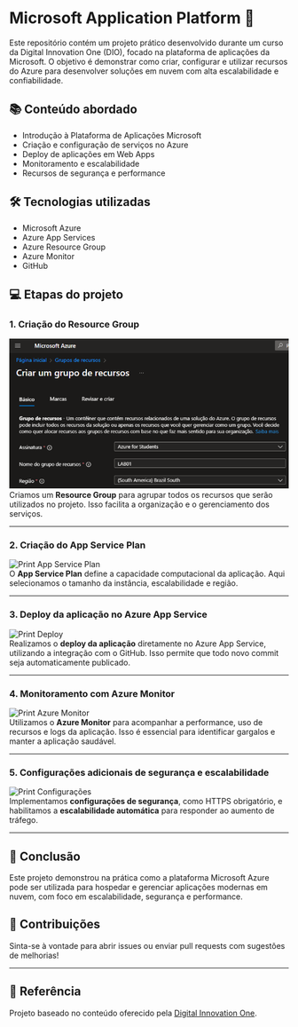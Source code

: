 # Microsoft Application Platform 🚀

Este repositório contém um projeto prático desenvolvido durante um curso da Digital Innovation One (DIO), focado na plataforma de aplicações da Microsoft. O objetivo é demonstrar como criar, configurar e utilizar recursos do Azure para desenvolver soluções em nuvem com alta escalabilidade e confiabilidade.

## 📚 Conteúdo abordado

- Introdução à Plataforma de Aplicações Microsoft
- Criação e configuração de serviços no Azure
- Deploy de aplicações em Web Apps
- Monitoramento e escalabilidade
- Recursos de segurança e performance

## 🛠️ Tecnologias utilizadas

- Microsoft Azure
- Azure App Services
- Azure Resource Group
- Azure Monitor
- GitHub

## 💻 Etapas do projeto

### 1. Criação do Resource Group

![Print Resource Group](./prints/resource-group.png)  
Criamos um **Resource Group** para agrupar todos os recursos que serão utilizados no projeto. Isso facilita a organização e o gerenciamento dos serviços.

---

### 2. Criação do App Service Plan

![Print App Service Plan](./prints/app-service-plan.png)  
O **App Service Plan** define a capacidade computacional da aplicação. Aqui selecionamos o tamanho da instância, escalabilidade e região.

---

### 3. Deploy da aplicação no Azure App Service

![Print Deploy](./prints/deploy.png)  
Realizamos o **deploy da aplicação** diretamente no Azure App Service, utilizando a integração com o GitHub. Isso permite que todo novo commit seja automaticamente publicado.

---

### 4. Monitoramento com Azure Monitor

![Print Azure Monitor](./prints/azure-monitor.png)  
Utilizamos o **Azure Monitor** para acompanhar a performance, uso de recursos e logs da aplicação. Isso é essencial para identificar gargalos e manter a aplicação saudável.

---

### 5. Configurações adicionais de segurança e escalabilidade

![Print Configurações](./prints/configuracoes.png)  
Implementamos **configurações de segurança**, como HTTPS obrigatório, e habilitamos a **escalabilidade automática** para responder ao aumento de tráfego.

---

## 📌 Conclusão

Este projeto demonstrou na prática como a plataforma Microsoft Azure pode ser utilizada para hospedar e gerenciar aplicações modernas em nuvem, com foco em escalabilidade, segurança e performance.

## 🤝 Contribuições

Sinta-se à vontade para abrir issues ou enviar pull requests com sugestões de melhorias!

---


## 📎 Referência

Projeto baseado no conteúdo oferecido pela [Digital Innovation One](https://web.digitalinnovation.one/).

